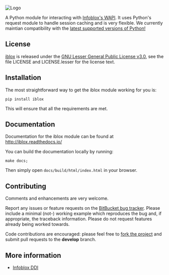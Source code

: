 ![Logo](docs/source/_static/iblox.png "iblox")

A Python module for interacting with [Infoblox's WAPI](https://www.infoblox.com/).
It uses Python's request module to handle session caching and is very flexible.
We currently maintian compatibility with the [latest supported versions of Python!](https://devguide.python.org/versions/)

## License

[iblox][] is released under the [GNU Lesser General Public License v3.0][],
see the file LICENSE and LICENSE.lesser for the license text.

## Installation

The most straightforward way to get the iblox module working for you is:
```commandline
pip install iblox
```

This will ensure that all the requirements are met.

## Documentation

Documentation for the iblox module can be found at http://iblox.readthedocs.io/

You can build the documentation locally by running:
```commandline
make docs;
```

Then simply open `docs/build/html/index.html` in your browser.

## Contributing

Comments and enhancements are very welcome.

Report any issues or feature requests on the [BitBucket bug
tracker](https://bitbucket.org/isaiah1112/infoblox/issues?status=new&status=open). Please include a minimal
(not-) working example which reproduces the bug and, if appropriate, the
 traceback information.  Please do not request features already being worked
towards.

Code contributions are encouraged: please feel free to [fork the
project](https://bitbucket.org/isaiah1112/infoblox/fork) and submit pull requests to the **develop** branch.

## More information

- [Infoblox DDI](https://www.infoblox.com/)

[GNU Lesser General Public License v3.0]: http://choosealicense.com/licenses/lgpl-3.0/ "LGPL v3"

[iblox]: https://bitbucket.org/isaiah1112/infoblox "iblox Module"
